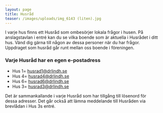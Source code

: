 ```yaml
---
layout: page
title: Husråd
teaser: /images/uploads/img_6143 (liten).jpg
---
```

I varje hus finns ett Husråd som ombesörjer lokala frågor i husen.
På anslagstavlan  i entré kan du se vilka boende som är aktuella i Husrådet i ditt hus. Vänd dig gärna till någon av dessa personer när du har frågor. Uppdraget som husråd går runt mellan oss boende i föreningen.

### Varje Husråd har en egen e-postadress
- Hus 1= husrad1@drlindh.se
- Hus 4= husrad4@drlindh.se
- Hus 6= husrad6@drlindh.se
- Hus 3= husrad3@drlindh.se

Det är sammankallande i varje Husråd som har tillgång till lösenord för dessa  adresser. Det går också att lämna meddelande till Husråden via brevlådan i Hus 3s entré.
